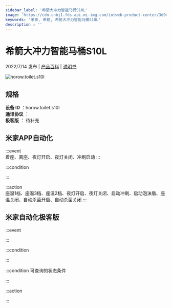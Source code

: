 ```yaml
---
sidebar_label: '希箭大冲力智能马桶S10L'
image: 'https://cdn.cnbj1.fds.api.mi-img.com/iotweb-product-center/3d9469db3b04db8bc93ddaf5fabac73b_1651134310400.png?GalaxyAccessKeyId=AKVGLQWBOVIRQ3XLEW&Expires=9223372036854775807&Signature=XbPso2IXzEtCEIuoleFHhF/E9ps='
keywords: '米家, 希箭, 希箭大冲力智能马桶S10L'
description : ''
---
```

# 希箭大冲力智能马桶S10L

2022/7/14 发布 | [产品百科](https://home.mi.com/webapp/content/baike/product/index.html?model=horow.toilet.s10l/) | [说明书](https://home.mi.com/views/introduction.html?model=horow.toilet.s10l&region=cn)

![horow.toilet.s10l](https://cdn.cnbj1.fds.api.mi-img.com/iotweb-product-center/3d9469db3b04db8bc93ddaf5fabac73b_1651134310400.png?GalaxyAccessKeyId=AKVGLQWBOVIRQ3XLEW&Expires=9223372036854775807&Signature=XbPso2IXzEtCEIuoleFHhF/E9ps=)

## 规格  
> 
**设备 ID** ：horow.toilet.s10l  
**通讯协议** ：  
**极客版**  ： 待补充 


## 米家APP自动化  

:::event  
着座、离座、夜灯开启、夜灯关闭、冲刷启动
:::

:::condition  

:::

:::action   
座温1档、座温3档、座温2档、夜灯开启、夜灯关闭、启动冲刷、启动泡沫盾、座温关闭、自动杀菌开启、自动杀菌关闭
:::

## 米家自动化极客版  

:::event  

:::

:::condition  

:::

:::condition 可查询的状态条件  

:::

:::action  

:::

        
